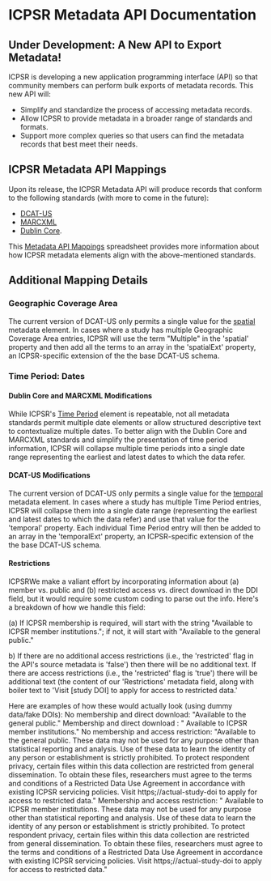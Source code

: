 # ICPSR Metadata API Documentation

## Under Development: A New API to Export Metadata!

ICPSR is developing a new application programming interface (API) so that community members can perform bulk exports of metadata records. This new API will:
 - Simplify and standardize the process of accessing metadata records.
 - Allow ICPSR to provide metadata in a broader range of standards and formats.
 - Support more complex queries so that users can find the metadata records that best meet their needs.

## ICPSR Metadata API Mappings

Upon its release, the ICPSR Metadata API will produce records that conform to the following standards (with more to come in the future): 
 - [DCAT-US](https://resources.data.gov/resources/dcat-us/)
 - [MARCXML](https://www.loc.gov/standards/marcxml/)
 - [Dublin Core](https://www.dublincore.org/specifications/dublin-core/dcmi-terms/). 

This [Metadata API Mappings](https://docs.google.com/spreadsheets/d/1Avw212FfzxRjsUFvlJOLtsJclKeL8VJc0pbhLQevXg8/edit?usp=sharing) spreadsheet provides more information about how ICPSR metadata elements align with the above-mentioned standards. 

## Additional Mapping Details

### Geographic Coverage Area

The current version of DCAT-US only permits a single value for the [spatial](https://resources.data.gov/resources/dcat-us/#spatial) metadata element. In cases where a study has multiple Geographic Coverage Area entries, ICPSR will use the term "Multiple" in the 'spatial' property and then add all the terms to an array in the 'spatialExt' property, an ICPSR-specific extension of the the base DCAT-US schema.

### Time Period: Dates

#### Dublin Core and MARCXML Modifications

While ICPSR's [Time Period](https://icpsr.github.io/metadata/icpsr_study_schema/#18-time-period) element is repeatable, not all metadata standards permit multiple date elements or allow structured descriptive text to contextualize multiple dates. To better align with the Dublin Core and MARCXML standards and simplify the presentation of time period information, ICPSR will collapse multiple time periods into a single date range representing the earliest and latest dates to which the data refer.

#### DCAT-US Modifications

The current version of DCAT-US only permits a single value for the [temporal](https://resources.data.gov/resources/dcat-us/#temporal) metadata element. In cases where a study has multiple Time Period entries, ICPSR will collapse them into a single date range (representing the earliest and latest dates to which the data refer) and use that value for the 'temporal' property. Each individual Time Period entry will then be added to an array in the 'temporalExt' property, an ICPSR-specific extension of the the base DCAT-US schema.

#### Restrictions

ICPSRWe make a valiant effort by incorporating information about (a) member vs. public and (b) restricted access vs. direct download in the DDI <restrctn> field, but it would require some custom coding to parse out the info. Here's a breakdown of how we handle this field:

(a) If ICPSR membership is required, <restrctn> will start with the string "Available to ICPSR member institutions."; if not, it will start with "Available to the general public."

b) If there are no additional access restrictions (i.e., the 'restricted' flag in the API's source metadata is 'false') then there will be no additional text.  If there are access restrictions (i.e., the 'restricted' flag is 'true') there will be additional text (the content of our 'Restrictions' metadata field, along with boiler text to 'Visit [study DOI] to apply for access to restricted data.'

Here are examples of how these would actually look (using dummy data/fake DOIs):
No membership and direct download:  <restrctn>"Available to the general public."</restrctn>
Membership and direct download  :  <restrctn>" Available to ICPSR member institutions."</restrctn>
No membership and access restriction:  <restrctn>"Available to the general public. These data may not be used for any purpose other than statistical reporting and analysis. Use of these data to learn the identity of any person or establishment is strictly prohibited. To protect respondent privacy, certain files within this data collection are restricted from general dissemination. To obtain these files, researchers must agree to the terms and conditions of a Restricted Data Use Agreement in accordance with existing ICPSR servicing policies. Visit https;//actual-study-doi to apply for access to restricted data." </restrctn>
Membership and access restriction:  <restrctn>" Available to ICPSR member institutions.  These data may not be used for any purpose other than statistical reporting and analysis. Use of these data to learn the identity of any person or establishment is strictly prohibited. To protect respondent privacy, certain files within this data collection are restricted from general dissemination. To obtain these files, researchers must agree to the terms and conditions of a Restricted Data Use Agreement in accordance with existing ICPSR servicing policies. Visit https;//actual-study-doi to apply for access to restricted data."</restrctn>